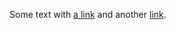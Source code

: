 Some text with [a link][1] and
another [link][2].

[1]: http://example.com/ "Title"
[2]: http://example.org/ "Title"